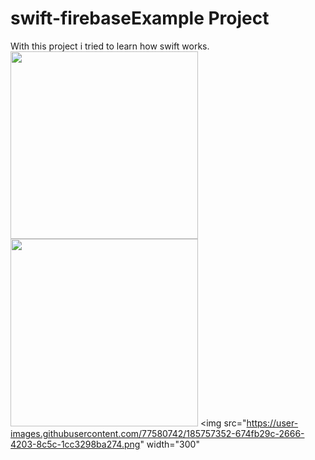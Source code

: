 # swift-firebaseExample Project
With this project i tried to learn how swift works.
<img src="https://user-images.githubusercontent.com/77580742/185757346-8c98ecae-b3fe-4477-8194-5b5d306548a9.png" width="300">
<img src="https://user-images.githubusercontent.com/77580742/185757347-1a958b41-1e20-4290-a909-ec5428160817.png" width="300">
<img src="https://user-images.githubusercontent.com/77580742/185757352-674fb29c-2666-4203-8c5c-1cc3298ba274.png" width="300"
